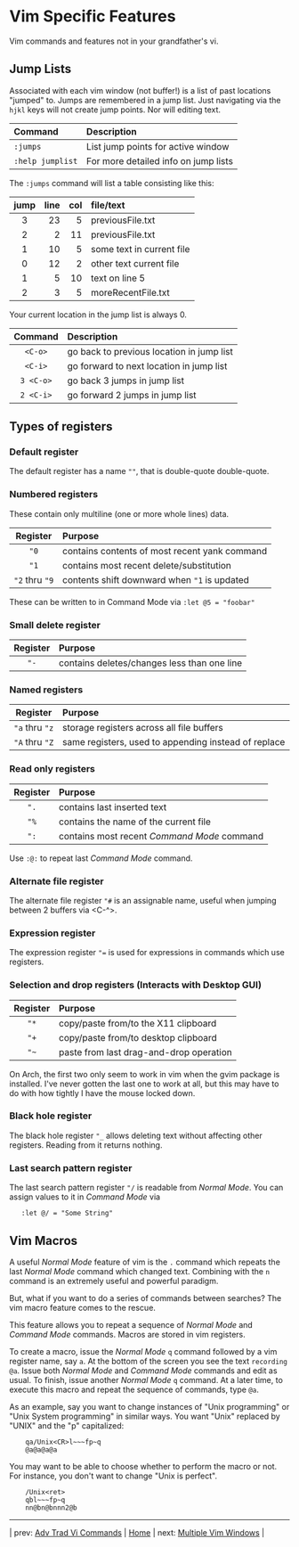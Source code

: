 # Vim Specific Features

Vim commands and features not in your grandfather's vi.

## Jump Lists

Associated with each vim window (not buffer!) is a list of
past locations "jumped" to.  Jumps are remembered in a jump
list.  Just navigating via the `hjkl` keys will not create
jump points.  Nor will editing text.

| Command          | Description                          |
|:---------------- |:------------------------------------ |
| `:jumps`         | List jump points for active window   |
| `:help jumplist` | For more detailed info on jump lists |

The `:jumps` command will list a table consisting like this:

| jump | line | col | file/text                 |
|:----:| ----:| ---:|:------------------------- |
|  3   | 23   | 5   | previousFile.txt          |
|  2   | 2    | 11  | previousFile.txt          |
|  1   | 10   | 5   | some text in current file |
|  0   | 12   | 2   | other text current file   |
|  1   | 5    | 10  | text on line 5            |
|  2   | 3    | 5   | moreRecentFile.txt        |

Your current location in the jump list is always 0.

| Command   | Description                                 |
|:---------:|:------------------------------------------- |
| `<C-o>`   | go back to previous location in jump list   |
| `<C-i>`   | go forward to next location in jump list    |
| `3 <C-o>` | go back 3 jumps in jump list                |
| `2 <C-i>` | go forward 2 jumps in jump list             |

## Types of registers

### Default register

The default register has a name `""`, that is double-quote double-quote.

### Numbered registers

These contain only multiline (one or more whole lines) data.

| Register       | Purpose                                        |
|:--------------:|:---------------------------------------------- |
| `"0`           | contains contents of most recent yank command  |
| `"1`           | contains most recent delete/substitution       |
| `"2` thru `"9` | contents shift downward when `"1` is updated   |

These can be written to in Command Mode via `:let @5 = "foobar"`

### Small delete register

| Register       | Purpose                                      |
|:--------------:|:-------------------------------------------- |
| `"-`           | contains deletes/changes less than one line  |

### Named registers

| Register       | Purpose                                               |
|:--------------:|:----------------------------------------------------- |
| `"a` thru `"z` | storage registers across all file buffers             |
| `"A` thru `"Z` | same registers, used to appending instead of replace  |

### Read only registers

| Register  | Purpose                                      |
|:---------:|:-------------------------------------------- |
| `".`      | contains last inserted text                  |
| `"%`      | contains the name of the current file        |
| `":`      | contains most recent *Command Mode* command  |

Use `:@:` to repeat last *Command Mode* command.

### Alternate file register

The alternate file register `"#` is an assignable name, useful when jumping
between 2 buffers via <C-^>.

### Expression register

The expression register `"=` is used for expressions in commands
which use registers.

### Selection and drop registers (Interacts with Desktop GUI)

| Register  | Purpose                                  |
|:---------:|:---------------------------------------- |
| `"*`      | copy/paste from/to the X11 clipboard     |
| `"+`      | copy/paste from/to desktop clipboard     |
| `"~`      | paste from last drag-and-drop operation  |

On Arch, the first two only seem to work in vim when the gvim
package is installed.  I've never gotten the last one to work
at all, but this may have to do with how tightly I have the
mouse locked down.

### Black hole register

The black hole register `"_` allows deleting text without affecting
other registers.  Reading from it returns nothing.

### Last search pattern register

The last search pattern register `"/` is readable from *Normal Mode*.
You can assign values to it in *Command Mode* via

```
   :let @/ = "Some String"
```

## Vim Macros

A useful *Normal Mode* feature of vim is the `.` command which
repeats the last *Normal Mode* command which changed text.  Combining
with the `n` command is an extremely useful and powerful paradigm.

But, what if you want to do a series of commands between searches?  The
vim macro feature comes to the rescue.

This feature allows you to repeat a sequence of *Normal Mode* and
*Command Mode* commands.  Macros are stored in vim registers.

To create a macro, issue the *Normal Mode* `q` command followed by a
vim register name, say `a`.  At the bottom of the screen you see the
text `recording @a`.  Issue both *Normal Mode* and *Command Mode*
commands and edit as usual.  To finish, issue another
*Normal Mode* `q` command.  At a later time, to execute this macro
and repeat the sequence of commands, type `@a`.

As an example, say you want to change instances of "Unix programming"
or "Unix System programming" in similar ways.  You want "Unix" replaced
by "UNIX" and the "p" capitalized:

```
    qa/Unix<CR>l~~~fp~q
    @a@a@a@a
```

You may want to be able to choose whether to perform the macro or not.
For instance, you don't want to change "Unix is perfect".

```
    /Unix<ret>
    qbl~~~fp~q
    nn@bn@bnnn2@b
```

---

| prev: [Adv Trad Vi Commands][1] | [Home][2] | next: [Multiple Vim Windows][3] |

[1]: <AdvTradViCommands.md>
[2]: <README.md>
[3]: <MultipleVimWindows.md>
